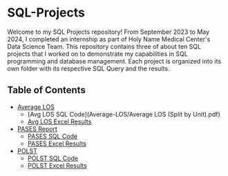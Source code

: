 # SQL-Projects

Welcome to my SQL Projects repository! From September 2023 to May 2024, I completed an internship as part of Holy Name Medical Center's Data Science Team. This repository contains three of about ten SQL projects that I worked on to demonstrate my capabilities in SQL programming and database management. Each project is organized into its own folder with its respective SQL Query and the results.

## Table of Contents

- [Average LOS](Average-LOS)
  - [Avg LOS SQL Code](Average-LOS/Average LOS (Split by Unit).pdf)
  - [Avg LOS Excel Results](Average%20LOS/Average%20LOS%20(Split%20by%20Unit).xlsx)
- [PASES Report](Pases-Report)
  - [PASES SQL Code](PASES%20Report/PASES%20SQL%20Query.pdf)
  - [PASES Excel Results](PASES%20Report/OR%20Elective%20Patients%20and%20PASES%20Form%20List.xlsx)
- [POLST](POLST)
  - [POLST SQL Code](POLST/POLST%20SQL%20Query.pdf)
  - [POLST Excel Results](POLST/POLST%20List.xlsx)
